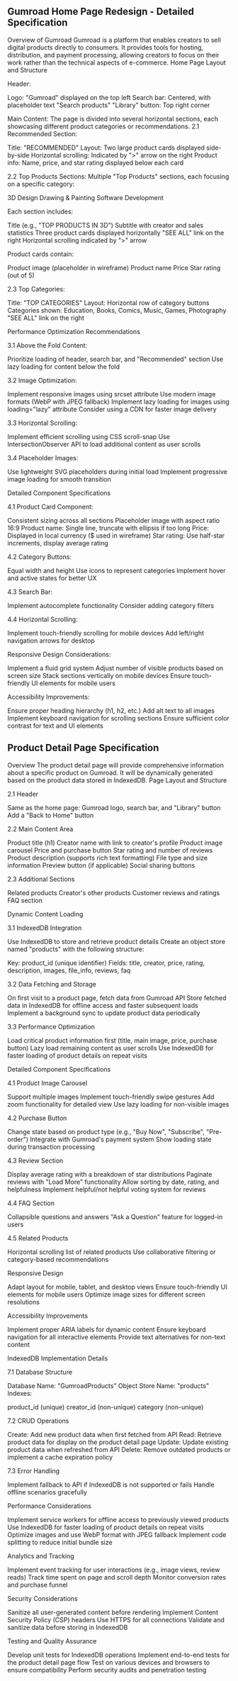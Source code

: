 ## Gumroad Home Page Redesign - Detailed Specification

Overview of Gumroad
Gumroad is a platform that enables creators to sell digital products directly to consumers. It provides tools for hosting, distribution, and payment processing, allowing creators to focus on their work rather than the technical aspects of e-commerce.
Home Page Layout and Structure

Header:

Logo: "Gumroad" displayed on the top left
Search bar: Centered, with placeholder text "Search products"
"Library" button: Top right corner

Main Content:
The page is divided into several horizontal sections, each showcasing different product categories or recommendations.
2.1 Recommended Section:

Title: "RECOMMENDED"
Layout: Two large product cards displayed side-by-side
Horizontal scrolling: Indicated by ">" arrow on the right
Product info: Name, price, and star rating displayed below each card

2.2 Top Products Sections:
Multiple "Top Products" sections, each focusing on a specific category:

3D
Design
Drawing & Painting
Software Development

Each section includes:

Title (e.g., "TOP PRODUCTS IN 3D")
Subtitle with creator and sales statistics
Three product cards displayed horizontally
"SEE ALL" link on the right
Horizontal scrolling indicated by ">" arrow

Product cards contain:

Product image (placeholder in wireframe)
Product name
Price
Star rating (out of 5)

2.3 Top Categories:

Title: "TOP CATEGORIES"
Layout: Horizontal row of category buttons
Categories shown: Education, Books, Comics, Music, Games, Photography
"SEE ALL" link on the right


Performance Optimization Recommendations

3.1 Above the Fold Content:

Prioritize loading of header, search bar, and "Recommended" section
Use lazy loading for content below the fold

3.2 Image Optimization:

Implement responsive images using srcset attribute
Use modern image formats (WebP with JPEG fallback)
Implement lazy loading for images using loading="lazy" attribute
Consider using a CDN for faster image delivery

3.3 Horizontal Scrolling:

Implement efficient scrolling using CSS scroll-snap
Use IntersectionObserver API to load additional content as user scrolls

3.4 Placeholder Images:

Use lightweight SVG placeholders during initial load
Implement progressive image loading for smooth transition


Detailed Component Specifications

4.1 Product Card Component:

Consistent sizing across all sections
Placeholder image with aspect ratio 16:9
Product name: Single line, truncate with ellipsis if too long
Price: Displayed in local currency ($ used in wireframe)
Star rating: Use half-star increments, display average rating

4.2 Category Buttons:

Equal width and height
Use icons to represent categories
Implement hover and active states for better UX

4.3 Search Bar:

Implement autocomplete functionality
Consider adding category filters

4.4 Horizontal Scrolling:

Implement touch-friendly scrolling for mobile devices
Add left/right navigation arrows for desktop


Responsive Design Considerations:


Implement a fluid grid system
Adjust number of visible products based on screen size
Stack sections vertically on mobile devices
Ensure touch-friendly UI elements for mobile users


Accessibility Improvements:


Ensure proper heading hierarchy (h1, h2, etc.)
Add alt text to all images
Implement keyboard navigation for scrolling sections
Ensure sufficient color contrast for text and UI elements

## Product Detail Page Specification

Overview
The product detail page will provide comprehensive information about a specific product on Gumroad. It will be dynamically generated based on the product data stored in IndexedDB.
Page Layout and Structure

2.1 Header

Same as the home page: Gumroad logo, search bar, and "Library" button
Add a "Back to Home" button

2.2 Main Content Area

Product title (h1)
Creator name with link to creator's profile
Product image carousel
Price and purchase button
Star rating and number of reviews
Product description (supports rich text formatting)
File type and size information
Preview button (if applicable)
Social sharing buttons

2.3 Additional Sections

Related products
Creator's other products
Customer reviews and ratings
FAQ section


Dynamic Content Loading

3.1 IndexedDB Integration

Use IndexedDB to store and retrieve product details
Create an object store named "products" with the following structure:

Key: product_id (unique identifier)
Fields: title, creator, price, rating, description, images, file_info, reviews, faq



3.2 Data Fetching and Storage

On first visit to a product page, fetch data from Gumroad API
Store fetched data in IndexedDB for offline access and faster subsequent loads
Implement a background sync to update product data periodically

3.3 Performance Optimization

Load critical product information first (title, main image, price, purchase button)
Lazy load remaining content as user scrolls
Use IndexedDB for faster loading of product details on repeat visits


Detailed Component Specifications

4.1 Product Image Carousel

Support multiple images
Implement touch-friendly swipe gestures
Add zoom functionality for detailed view
Use lazy loading for non-visible images

4.2 Purchase Button

Change state based on product type (e.g., "Buy Now", "Subscribe", "Pre-order")
Integrate with Gumroad's payment system
Show loading state during transaction processing

4.3 Review Section

Display average rating with a breakdown of star distributions
Paginate reviews with "Load More" functionality
Allow sorting by date, rating, and helpfulness
Implement helpful/not helpful voting system for reviews

4.4 FAQ Section

Collapsible questions and answers
"Ask a Question" feature for logged-in users

4.5 Related Products

Horizontal scrolling list of related products
Use collaborative filtering or category-based recommendations


Responsive Design


Adapt layout for mobile, tablet, and desktop views
Ensure touch-friendly UI elements for mobile users
Optimize image sizes for different screen resolutions


Accessibility Improvements


Implement proper ARIA labels for dynamic content
Ensure keyboard navigation for all interactive elements
Provide text alternatives for non-text content


IndexedDB Implementation Details

7.1 Database Structure

Database Name: "GumroadProducts"
Object Store Name: "products"
Indexes:

product_id (unique)
creator_id (non-unique)
category (non-unique)



7.2 CRUD Operations

Create: Add new product data when first fetched from API
Read: Retrieve product data for display on the product detail page
Update: Update existing product data when refreshed from API
Delete: Remove outdated products or implement a cache expiration policy

7.3 Error Handling

Implement fallback to API if IndexedDB is not supported or fails
Handle offline scenarios gracefully


Performance Considerations


Implement service workers for offline access to previously viewed products
Use IndexedDB for faster loading of product details on repeat visits
Optimize images and use WebP format with JPEG fallback
Implement code splitting to reduce initial bundle size


Analytics and Tracking


Implement event tracking for user interactions (e.g., image views, review reads)
Track time spent on page and scroll depth
Monitor conversion rates and purchase funnel


Security Considerations


Sanitize all user-generated content before rendering
Implement Content Security Policy (CSP) headers
Use HTTPS for all connections
Validate and sanitize data before storing in IndexedDB


Testing and Quality Assurance


Develop unit tests for IndexedDB operations
Implement end-to-end tests for the product detail page flow
Test on various devices and browsers to ensure compatibility
Perform security audits and penetration testing